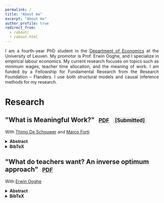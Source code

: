 ```yaml
---
permalink: /
title: "About me"
excerpt: "About me"
author_profile: true
redirect_from: 
  - /about/
  - /about.html
---
```


<div style="text-align: justify;">

I am a fourth-year PhD student in the <a href="https://feb.kuleuven.be/research/economics">Department of Economics</a> at the University of Leuven. My promotor is Prof. Erwin Ooghe, and I specialize in empirical labour economics. My current research focuses on topics such as minimum wages, teacher time allocation, and the meaning of work. I am funded by a Fellowship for Fundamental Research from the Research Foundation – Flanders. I use both structural models and causal inference methods for my research.
</div>

<div style="margin-top: 40px;"></div>

#  Research
## "What is Meaningful Work?" <a href="/files/MeaningProduction.pdf" class="btn btn--info" style="padding:2px 8px; font-size:0.85em;">PDF</a> <span style="background:#eee;border-radius:4px;padding:2px 6px;font-size:0.8em;">[Submitted]</span>
With <a href="https://thimodeschouwer.github.io/">Thimo De Schouwer</a> and <a href="https://www.econ.uni-bonn.de/en/department/doctoral-students/marco-forti">Marco Forti</a>
<details>
  <summary><strong>Abstract</strong></summary>
  <div style="text-align: justify;">
  <p>Many people derive a sense of impact or purpose from their jobs – they consider work to be a source of meaning. But what makes work meaningful? Theoretical models suggest that meaning can be created through social and non-social impact. We exploit rich panel data representative of workers in the United States to empirically assess these models, and estimate a non-linear production function for work meaning that allows for noisy and complementary inputs. The model explains most of the variation in meaning between and half of the variation in meaning within individuals. We find that social impact is the most effective pathway to meaning, and estimate a direct output elasticity with respect to work meaning of about 0.44. The effectiveness of non-social impact differs significantly across demographic groups. We also find evidence of a negative interaction between social- and non-social impact. A standard deviation increase in social impact is twice as effective in creating meaning for individuals that perceive their jobs as having little non-social impact, compared to those with high perceived non-social impact.</p></div>
</details>
<details>
  <summary><strong>BibTeX</strong></summary>
<pre><code class="language-bibtex">
@article{deschouwer2024howto,
  title   = {What is Meaningful Work?},
  author  = {De Schouwer, Thimo and Deneus, Thibault and Forti, Marco},
  year    = {2025},
  note    = {Working Paper}
}
</code></pre>

</details>

## "What do teachers want? An inverse optimum approach" <a href="/files/Teacher_Time_Allocation.pdf" class="btn btn--info" style="padding:2px 8px; font-size:0.85em;">PDF</a>

With <a href="https://sites.google.com/view/erwinooghe/home">Erwin Ooghe</a>
<details>
  <summary><strong>Abstract</strong></summary>
  <div style="text-align: justify;">
  <p>We introduce a teacher time allocation model in which teachers allocate their available instructional time among individual, group, and classroom instruction to maximize welfare function of all students’ test score. Teachers allocate time based on their perceptions of pupil productivity. We consider two variants of the model: one with knowledge spillovers and one with instruction spillovers. We conduct a survey among primary school teachers in Flanders, asking for each pupil’s productivity, test score, and time allocation in mathematics. We use the data to evaluate both variants and find that the model with instruction spillovers fits the observed behavior of the teachers better but requires more assumptions. We also derive teachers’ marginal social welfare weights for their pupils and examine the factors influencing them. The weights are predominantly positive, indicating teacher efficiency, decrease with higher math scores, suggesting inequality aversion, and show no significant correlation with gender, home language, or mother’s education, implying anonymity. These results appear robust regardless of the presence and type of spillover effects.</p></div>
</details>

<details>
  <summary><strong>BibTeX</strong></summary>

<pre><code class="language-bibtex">
@article{deneus2025teacher,
  title   = {What do teachers want? An inverse optimum approach},
  author  = {Deneus, Thibault and Ooghe, Erwin},
  year    = {2025},
  note    = {Working Paper}
}
</code></pre>

</details>